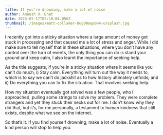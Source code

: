 ```yaml
---
title: If you're drowning, make a lot of noise
author: Aneesh R. Bhat
date: 2023-05-17T05:19:04.856Z
thumbnail: /images/matt-collamer-8ug90aypdw4-unsplash.jpg
---
```

I recently got into a sticky situation where a large amount of money got stuck in processing and that caused me a lot of stress and anger. While I did make sure to tell myself that in these situations, where you don’t have any control over the turn of events, the only thing you can do is stand your ground and keep calm, I also learnt the importance of seeking help.

As the title suggests, if you’re in a sticky situation where it seems like you can’t do much, i) Stay calm. Everything will turn out the way it needs to, which is to say we can’t do jackshit as to how history ultimately unfolds; and ii) Do everything you can to fix the situation. That involves seeking help.

How my situation eventually got solved was a few people, who I approached, pulling some strings to solve my problem. They were complete strangers and yet they stuck their necks out for me. I don’t know why they did that, but it’s, for me personally, a testament to human kindness that still exists, despite what we see on the internet.

So that’s it. If you find yourself drowning, make a lot of noise. Eventually a kind person will stop to help you.
